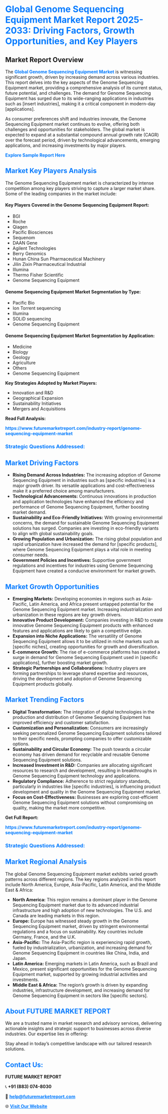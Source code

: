 <h1 style="color: #007BFF;">Global Genome Sequencing Equipment Market Report 2025-2033: Driving Factors, Growth Opportunities, and Key Players</h1>

<section id="overview">
<h2>Market Report Overview</h2>
<p>The <a href="https://www.futuremarketreport.com/industry-report/genome-sequencing-equipment-market" style="color: #007BFF; text-decoration: none;"><strong>Global Genome Sequencing Equipment Market</strong></a> is witnessing significant growth, driven by increasing demand across various industries. This report delves into the key aspects of the Genome Sequencing Equipment market, providing a comprehensive analysis of its current status, future potential, and challenges. The demand for Genome Sequencing Equipment has surged due to its wide-ranging applications in industries such as [insert industries], making it a critical component in modern-day [applications].</p>
<p>As consumer preferences shift and industries innovate, the Genome Sequencing Equipment market continues to evolve, offering both challenges and opportunities for stakeholders. The global market is expected to expand at a substantial compound annual growth rate (CAGR) over the forecast period, driven by technological advancements, emerging applications, and increasing investments by major players.</p>
</section>

<section id="overview">
<p><a href="https://www.futuremarketreport.com/request-sample/reportId=99697" style="color: #007BFF; text-decoration: none;"><strong>Explore Sample Report Here</strong></a></p>
</section>

<section id="key-players">
<h2 style="color: #007BFF;">Market Key Players Analysis</h2>
<p>The Genome Sequencing Equipment market is characterized by intense competition among key players striving to capture a larger market share. Some of the leading companies in the market include:</p>
<h4>Key Players Covered in the Genome Sequencing Equipment Report:</h4>
<ul><li>BGI</li><li>Roche</li><li>Qiagen</li><li>Pacific Biosciences</li><li>Sequenom</li><li>DAAN Gene</li><li>Agilent Technologies</li><li>Berry Genomics</li><li>Hunan China Sun Pharmaceutical Machinery</li><li>Jilin Zixin Pharmaceutical Industrial</li><li>Illumina</li><li>Thermo Fisher Scientific</li><li>Genome Sequencing Equipment</li></ul>
<h4>Genome Sequencing Equipment Market Segmentation by Type:</h4>
<ul><li>Pacific Bio</li><li>Ion Torrent sequencing</li><li>Illumina</li><li>SOLiD sequencing</li><li>Genome Sequencing Equipment</li></ul>

<h4>Genome Sequencing Equipment Market Segmentation by Application:</h4>
<ul><li>Medicine</li><li>Biology</li><li>Geology</li><li>Agriculture</li><li>Others</li><li>Genome Sequencing Equipment</li></ul>
<p><strong>Key Strategies Adopted by Market Players:</strong></p>
<ul>
<li>Innovation and R&D</li>
<li>Geographical Expansion</li>
<li>Sustainability Initiatives</li>
<li>Mergers and Acquisitions</li>
</ul>
</section>

<section>
<p><strong>Read Full Analysis: </strong></p><a href="https://www.futuremarketreport.com/industry-report/genome-sequencing-equipment-market" style="color: #007BFF; text-decoration: none;"><strong>https://www.futuremarketreport.com/industry-report/genome-sequencing-equipment-market</strong></a>
<h3 style="color: #007BFF;">Strategic Questions Addressed:</h3>
</section>

<section id="driving-factors">
<h2 style="color: #007BFF;">Market Driving Factors</h2>
<ul>
<li><strong>Rising Demand Across Industries:</strong> The increasing adoption of Genome Sequencing Equipment in industries such as [specific industries] is a major growth driver. Its versatile applications and cost-effectiveness make it a preferred choice among manufacturers.</li>
<li><strong>Technological Advancements:</strong> Continuous innovations in production and application technologies have enhanced the efficiency and performance of Genome Sequencing Equipment, further boosting market demand.</li>
<li><strong>Sustainability and Eco-Friendly Initiatives:</strong> With growing environmental concerns, the demand for sustainable Genome Sequencing Equipment solutions has surged. Companies are investing in eco-friendly variants to align with global sustainability goals.</li>
<li><strong>Growing Population and Urbanization:</strong> The rising global population and rapid urbanization have increased the demand for [specific products], where Genome Sequencing Equipment plays a vital role in meeting consumer needs.</li>
<li><strong>Government Policies and Incentives:</strong> Supportive government regulations and incentives for industries using Genome Sequencing Equipment have created a conducive environment for market growth.</li>
</ul>
</section>

<section id="growth-opportunities">
<h2 style="color: #007BFF;">Market Growth Opportunities</h2>
<ul>
<li><strong>Emerging Markets:</strong> Developing economies in regions such as Asia-Pacific, Latin America, and Africa present untapped potential for the Genome Sequencing Equipment market. Increasing industrialization and urbanization in these regions are key growth drivers.</li>
<li><strong>Innovative Product Development:</strong> Companies investing in R&D to create innovative Genome Sequencing Equipment products with enhanced features and applications are likely to gain a competitive edge.</li>
<li><strong>Expansion into Niche Applications:</strong> The versatility of Genome Sequencing Equipment allows it to be utilized in niche markets such as [specific niches], creating opportunities for growth and diversification.</li>
<li><strong>E-commerce Growth:</strong> The rise of e-commerce platforms has created a surge in demand for Genome Sequencing Equipment used in [specific applications], further boosting market growth.</li>
<li><strong>Strategic Partnerships and Collaborations:</strong> Industry players are forming partnerships to leverage shared expertise and resources, driving the development and adoption of Genome Sequencing Equipment products globally.</li>
</ul>
</section>

<section id="trending-factors">
<h2 style="color: #007BFF;">Market Trending Factors</h2>
<ul>
<li><strong>Digital Transformation:</strong> The integration of digital technologies in the production and distribution of Genome Sequencing Equipment has improved efficiency and customer satisfaction.</li>
<li><strong>Customization and Personalization:</strong> Consumers are increasingly seeking personalized Genome Sequencing Equipment solutions tailored to their specific needs, prompting companies to offer customizable options.</li>
<li><strong>Sustainability and Circular Economy:</strong> The push towards a circular economy has driven demand for recyclable and reusable Genome Sequencing Equipment solutions.</li>
<li><strong>Increased Investment in R&D:</strong> Companies are allocating significant resources to research and development, resulting in breakthroughs in Genome Sequencing Equipment technology and applications.</li>
<li><strong>Regulatory Compliance:</strong> Adherence to strict regulatory standards, particularly in industries like [specific industries], is influencing product development and quality in the Genome Sequencing Equipment market.</li>
<li><strong>Focus on Cost-Effectiveness:</strong> Businesses are exploring cost-efficient Genome Sequencing Equipment solutions without compromising on quality, making the market more competitive.</li>
</ul>
</section>

<section>
<p><strong>Get Full Report: </strong></p><a href="https://www.futuremarketreport.com/industry-report/genome-sequencing-equipment-market" style="color: #007BFF; text-decoration: none;"><strong>https://www.futuremarketreport.com/industry-report/genome-sequencing-equipment-market</strong></a>
<h3 style="color: #007BFF;">Strategic Questions Addressed:</h3>
</section>


<section id="regional-analysis">
<h2 style="color: #007BFF;">Market Regional Analysis</h2>
<p>The global Genome Sequencing Equipment market exhibits varied growth patterns across different regions. The key regions analyzed in this report include North America, Europe, Asia-Pacific, Latin America, and the Middle East & Africa:</p>
<ul>
<li><strong>North America:</strong> This region remains a dominant player in the Genome Sequencing Equipment market due to its advanced industrial infrastructure and high adoption of new technologies. The U.S. and Canada are leading markets in this region.</li>
<li><strong>Europe:</strong> Europe has witnessed steady growth in the Genome Sequencing Equipment market, driven by stringent environmental regulations and a focus on sustainability. Key countries include Germany, France, and the U.K.</li>
<li><strong>Asia-Pacific:</strong> The Asia-Pacific region is experiencing rapid growth, fueled by industrialization, urbanization, and increasing demand for Genome Sequencing Equipment in countries like China, India, and Japan.</li>
<li><strong>Latin America:</strong> Emerging markets in Latin America, such as Brazil and Mexico, present significant opportunities for the Genome Sequencing Equipment market, supported by growing industrial activities and investments.</li>
<li><strong>Middle East & Africa:</strong> The region’s growth is driven by expanding industries, infrastructure development, and increasing demand for Genome Sequencing Equipment in sectors like [specific sectors].</li>
</ul>
</section>

<footer>
<h2 style="color: #007BFF;">About FUTURE MARKET REPORT</h2>
<p>We are a trusted name in market research and advisory services, delivering actionable insights and strategic support to businesses across diverse industries. Our expertise lies in offering:</p>

<p>Stay ahead in today’s competitive landscape with our tailored research solutions.</p>

<h2 style="color: #007BFF;">Contact Us:</h2>
<p><strong>FUTURE MARKET REPORT</strong></p>
<p>📞 <strong>+91 (883) 074-8030</strong></p>
<p>📧 <strong><a href="mailto:help@futuremarketreport.com" style="color: #007BFF;">help@futuremarketreport.com</a></strong></p>
<p>🌐 <strong><a href="https://www.futuremarketreport.com/" style="color: #007BFF;">Visit Our Website</a></strong></p>
</footer>